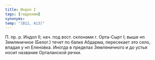 ```yaml
---
title: Индол I
tags: [гидроним]
synonyms:
temp: "[В12, А13]"
---
```


П. пр. р. Индол II; нач. под вост. склонами г. Орта-Сырт I; выше нп Земляничное
(Белог.) течет по балке Абдарма, пересекает это село, впадая у нп Еленовка.
Иногда в пределах Земляничного и до устья носит название Орталанской речки.
